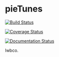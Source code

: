 # pieTunes  
  
  
[![Build
Status](https://travis-ci.org/nickatnight/pietunes.svg?branch=master)](https://travis-ci.org/nickatnight/pietunes)  
  
[![Coverage
Status](https://coveralls.io/repos/github/nickatnight/pietunes/badge.svg?branch=master)](https://coveralls.io/github/nickatnight/pietunes?branch=master)  
  
[![Documentation
Status](https://readthedocs.org/projects/pietunes/badge/?version=latest)](http://pietunes.readthedocs.io/en/latest/?badge=latest)  
  
lwbco.
